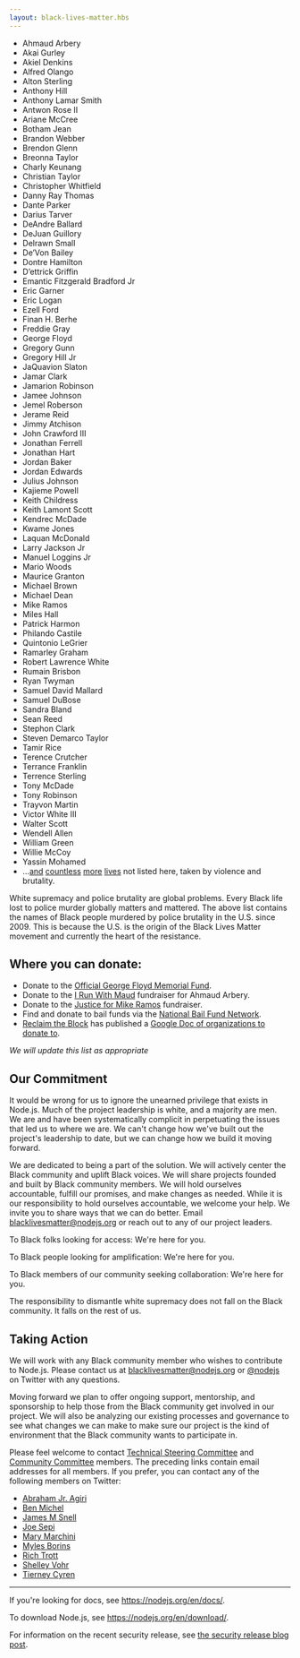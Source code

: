 ```yaml
---
layout: black-lives-matter.hbs
---
```


<section id="lives">

* Ahmaud Arbery
* Akai Gurley
* Akiel Denkins
* Alfred Olango
* Alton Sterling
* Anthony Hill
* Anthony Lamar Smith
* Antwon Rose II
* Ariane McCree
* Botham Jean
* Brandon Webber
* Brendon Glenn
* Breonna Taylor
* Charly Keunang
* Christian Taylor
* Christopher Whitfield
* Danny Ray Thomas
* Dante Parker
* Darius Tarver
* DeAndre Ballard
* DeJuan Guillory
* Delrawn Small
* De’Von Bailey
* Dontre Hamilton
* D’ettrick Griffin
* Emantic Fitzgerald Bradford Jr
* Eric Garner
* Eric Logan
* Ezell Ford
* Finan H. Berhe
* Freddie Gray
* George Floyd
* Gregory Gunn
* Gregory Hill Jr
* JaQuavion Slaton
* Jamar Clark
* Jamarion Robinson
* Jamee Johnson
* Jemel Roberson
* Jerame Reid
* Jimmy Atchison
* John Crawford III
* Jonathan Ferrell
* Jonathan Hart
* Jordan Baker
* Jordan Edwards
* Julius Johnson
* Kajieme Powell
* Keith Childress
* Keith Lamont Scott
* Kendrec McDade
* Kwame Jones
* Laquan McDonald
* Larry Jackson Jr
* Manuel Loggins Jr
* Mario Woods
* Maurice Granton
* Michael Brown
* Michael Dean
* Mike Ramos
* Miles Hall
* Patrick Harmon
* Philando Castile
* Quintonio LeGrier
* Ramarley Graham
* Robert Lawrence White
* Rumain Brisbon
* Ryan Twyman
* Samuel David Mallard
* Samuel DuBose
* Sandra Bland
* Sean Reed
* Stephon Clark
* Steven Demarco Taylor
* Tamir Rice
* Terence Crutcher
* Terrance Franklin
* Terrence Sterling
* Tony McDade
* Tony Robinson
* Trayvon Martin
* Victor White III
* Walter Scott
* Wendell Allen
* William Green
* Willie McCoy
* Yassin Mohamed
* &hellip;[and](https://mappingpoliceviolence.org/) [countless](https://twitter.com/samswey/status/1259254114606886913) 
  [more](https://en.wikipedia.org/wiki/Lists_of_killings_by_law_enforcement_officers_in_the_United_States#Lists_of_killings) 
  [lives](https://ebwiki.org/) 
  not listed  here, taken by violence and brutality.

</section>

White supremacy and police brutality are global problems. Every Black life
lost to police murder globally matters and mattered. The above list
contains the names of Black people murdered by police brutality in the
U.S. since 2009. This is because the U.S. is the origin of the Black Lives
Matter movement and currently the heart of the resistance.

## Where you can donate:

* Donate to the [Official George Floyd Memorial Fund](https://www.gofundme.com/f/georgefloyd).
* Donate to the [I Run With Maud](https://www.gofundme.com/f/i-run-with-maud) fundraiser for Ahmaud Arbery.
* Donate to the [Justice for Mike Ramos](https://www.gofundme.com/f/justice-for-mike-ramos) fundraiser.
* Find and donate to bail funds via the [National Bail Fund Network](https://www.communityjusticeexchange.org/nbfn-directory).
* [Reclaim the Block](https://www.facebook.com/reclaimtheblock/) has published a [Google Doc of organizations to donate to](https://docs.google.com/document/d/1yLWGTQIe3967hdc9RSxBq5s6KKZHe-3_mWp5oemd7OA/preview?pru=AAABcpUiX3k*Y6Q4I6UBtkH3lLz9GVLg0A).

<section id="update" class="center">

*We will update this list as appropriate*

</section>

## Our Commitment

It would be wrong for us to ignore the unearned privilege that exists in
Node.js. Much of the project leadership is white, and a majority are men.
We are and have been systematically complicit in perpetuating the issues
that led us to where we are. We can't change how we've built out the
project's leadership to date, but we can change how we build it moving
forward.

We are dedicated to being a part of the solution. We will actively center
the Black community and uplift Black voices. We will share projects
founded and built by Black community members. We will hold ourselves
accountable, fulfill our promises, and make changes as needed. While it is
our responsibility to hold ourselves accountable, we welcome your help. We
invite you to share ways that we can do better. Email
[blacklivesmatter@nodejs.org](mailto:blacklivesmatter@nodejs.org)
or reach out to any of our project leaders.

<section id="here-for-you">

To Black folks looking for access: We're here for you.

To Black people looking for amplification: We're here for you.

To Black members of our community seeking collaboration: We're here for
you.

</section>

The responsibility to dismantle white supremacy does not fall on the Black
community. It falls on the rest of us.

## Taking Action

We will work with any Black community member who wishes to contribute to
Node.js. Please contact us at [blacklivesmatter@nodejs.org](mailto:blacklivesmatter@nodejs.org)
or [@nodejs](https://twitter.com/nodejs) on Twitter with any questions.

Moving forward we plan to offer ongoing support, mentorship, and sponsorship to
help those from the Black community get involved in our project. We will
also be analyzing our existing processes and governance to see what changes
we can make to make sure our project is the kind of environment that the
Black community wants to participate in.

Please feel welcome to contact
[Technical Steering Committee](https://github.com/nodejs/node#tsc-technical-steering-committee)
and [Community Committee](https://github.com/nodejs/community-committee#community-committee-members)
members. The preceding links contain email addresses for all members. If
you prefer, you can contact any of the following members on Twitter:

<section id="we-are-here-for-you">

* [Abraham Jr. Agiri](https://twitter.com/codeekage)
* [Ben Michel](https://twitter.com/obensource)
* [James M Snell](https://twitter.com/jasnell)
* [Joe Sepi](https://twitter.com/joe_sepi)
* [Mary Marchini](https://twitter.com/mmarkini)
* [Myles Borins](https://twitter.com/MylesBorins)
* [Rich Trott](https://twitter.com/Trott)
* [Shelley Vohr](https://twitter.com/codebytere)
* [Tierney Cyren](https://twitter.com/bitandbang)

</section>

<hr id="break">

<section id="it-is-temporary">

If you're looking for docs, see https://nodejs.org/en/docs/.

To download Node.js, see https://nodejs.org/en/download/.

For information on the recent security release, see
[the security release blog post](https://nodejs.org/en/blog/vulnerability/june-2020-security-releases/).

</section>
